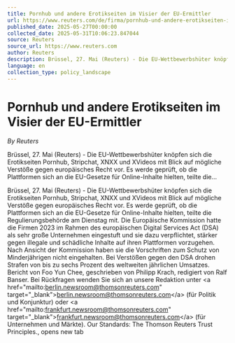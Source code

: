 ```yaml
---
title: Pornhub und andere Erotikseiten im Visier der EU-Ermittler
url: https://www.reuters.com/de/firma/pornhub-und-andere-erotikseiten-im-visier-der-eu-ermittler-2025-05-27/
published_date: 2025-05-27T00:00:00
collected_date: 2025-05-31T10:06:23.847044
source: Reuters
source_url: https://www.reuters.com
author: Reuters
description: Brüssel, 27. Mai (Reuters) - Die EU-Wettbewerbshüter knöpfen sich die Erotikseiten Pornhub, Stripchat, XNXX und XVideos mit Blick auf mögliche Verstöße gegen europäisches Recht vor. Es werde geprüft, ob die Plattformen sich an die EU-Gesetze für Online-Inhalte hielten, teilte die...
language: en
collection_type: policy_landscape
---
```


# Pornhub und andere Erotikseiten im Visier der EU-Ermittler

*By Reuters*

Brüssel, 27. Mai (Reuters) - Die EU-Wettbewerbshüter knöpfen sich die Erotikseiten Pornhub, Stripchat, XNXX und XVideos mit Blick auf mögliche Verstöße gegen europäisches Recht vor. Es werde geprüft, ob die Plattformen sich an die EU-Gesetze für Online-Inhalte hielten, teilte die...

Brüssel, 27. Mai (Reuters) - Die EU-Wettbewerbshüter knöpfen sich die Erotikseiten Pornhub, Stripchat, XNXX und XVideos mit Blick auf mögliche Verstöße gegen europäisches Recht vor. Es werde geprüft, ob die Plattformen sich an die EU-Gesetze für Online-Inhalte hielten, teilte die Regulierungsbehörde am Dienstag mit. Die Europäische Kommission hatte die Firmen 2023 im Rahmen des europäischen Digital Services Act (DSA) als sehr große Unternehmen eingestuft und sie dazu verpflichtet, stärker gegen illegale und schädliche Inhalte auf ihren Plattformen vorzugehen. Nach Ansicht der Kommission haben sie die Vorschriften zum Schutz von Minderjährigen nicht eingehalten. Bei Verstößen gegen den DSA drohen Strafen von bis zu sechs Prozent des weltweiten jährlichen Umsatzes. Bericht von Foo Yun Chee, geschrieben von Philipp Krach, redigiert von Ralf Banser. Bei Rückfragen wenden Sie sich an unsere Redaktion unter &lt;a href="mailto:berlin.newsroom@thomsonreuters.com" target="_blank"&gt;berlin.newsroom@thomsonreuters.com&lt;/a&gt; (für Politik und Konjunktur) oder &lt;a href="mailto:frankfurt.newsroom@thomsonreuters.com" target="_blank"&gt;frankfurt.newsroom@thomsonreuters.com&lt;/a&gt; (für Unternehmen und Märkte). Our Standards: The Thomson Reuters Trust Principles., opens new tab